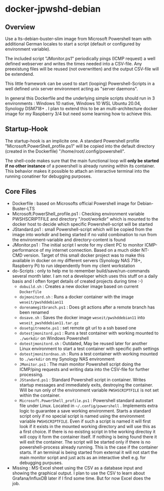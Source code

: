 # docker-jpwshd-debian

## Overview

Use a lts-debian-buster-slim image from Microsoft Powershell team with additional German locales to start a script (default or configured by environment variable).

The included script "JMonitor.ps1" periodically pings (ICMP request) a well defined webserver and writes the times needed into a CSV-file. Any preexistung files will be reused (not overwritten) and the output CSV-file will be extendend.

This little framework can be used to start (looping) Powershell-Scripts in a well defined unix server environment acting as "server daemons".

In general this Dockerfile and the underlying simple scripts should run in 3 environments : Windows 10 native, Windows 10 WSL Ubuntu 20.04, Synology DSM718+ . I plan to extend this to be an multi-architecture docker image for my Raspberry 3/4 but need some learning how to achieve this.

## Startup-Hook

The startup-hook is an implicite one. A standard Powershell profile "Microsoft.PowerShell_profile.ps1" will be copied into the default directory (created in the Dockerfile) "/home/root/.config/powershell".

The shell-code makes sure that the main functional loop will **only be started if no other instance** of a powershell is already running within its container. This behavior makes it possible to attach an interactive terminal into the running conatiner for debugging purposes.

## Core Files

* Dockerfile : based on Microsofts official Powershell image for Debian-Buster-LTS
* Microsoft.PowerShell_profile.ps1 : Checking environment variable PWSHSCRIPTFILE and directory "/root/workdir" which is mounted to the docker host to decide which specific Powershell-script will be started
* JStandard.ps1 : small Powershell-script which will be copied from the image into workdir and being started if no valid combination to run from the environment-variable and directory-content is found
* JMonitor.ps1 : The initial script I wrote for my client PC to monitor ICMP-performance of my internet connection. Based on a much older NT-CMD version. Target of this small docker project was to make this available in docker on my different servers (Synology NAS 718+, Raspberry Pi) to run idependently from my client workstation
* do-Scripts : only to help me to remember build/save/run-commands several month later. I am not a developer which uses this stuff on a daily basis and I often forget details of created projects during time :-)
  * `dobuild.sh` : Creates a new docker image based on current `Dockerfile`
  * `dojmonitord.sh` : Runs a docker container with the image `weseit/pwshddebian11`
  * `dorenamegitbranch.ps1` : Does git actions after a remote branch has been renamed
  * `dosave.sh` : Saves the docker image `weseit/pwshddebian11` into `weseit_pwshddebian11.tar.gz`
  * `dosetgitremote.ps1` : set remote git url to a ssh based one
  * `dotestjmonitord.ps1` : Runs a test container with working mounted to `./workdir` on Windows Powershell
  * `dotestjmonitord.sh` : Outdated, May be reused later for another Linux environment to start a test container with specific path settings
  * `dotestjmonitordnas.sh` : Runs a test container with working mounted to `./workdir` on my Synology NAS environment
  * `JMonitor.ps1` : The main monitor Powershell script doing the ICMP/ping requests and writing data into the CSV-file for further processing.
  * `JStandard.ps1` : Standard Powershell script in container. Writes startup messages and immediately exits, destroying the container. Will be run only of the environment variable `PWSHSCRIPTFILE` is not set within the container.
  * `Microsoft.PowerShell_profile.ps1` : Powershell standard autostart file under Linux. Located in `~/.config/powershell` . Implements extra logic to guarantee a save working environment. Starts a standard script only if no special script is named using the environment variable `PWSHSCRIPTFILE`. Even if such a script is named it will first look if it exists in the mounted working directory and will use this as a first choice. If there is no existing script in trhe working directoy it will copy it form the container itself. If nothing is being found there it will exit the container. The script will be started only if there is no powershell-process already running. This is the case if the container starts. If an terminal is being started from external it will not start the main monitor script and just acts as an interactive shell e.g. for debugging purpuses.
* Missing : MS-Excel sheet using the CSV as a database input and showing the graphical output. I plan to use the CSV to learn about Grafana/InfluxDB later if I find some time. But for now Excel does the job.
